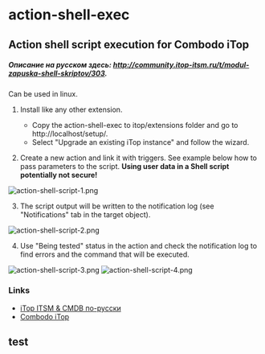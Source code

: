 # action-shell-exec

## Action shell script execution for Combodo iTop

##### Описание на русском здесь: http://community.itop-itsm.ru/t/modul-zapuska-shell-skriptov/303.

Can be used in linux.

1. Install like any other extension. 
   - Copy the action-shell-exec to itop/extensions folder and go to http://localhost/setup/. 
   - Select "Upgrade an existing iTop instance" and follow the wizard.
  
2. Create a new action and link it with triggers. See example below how to pass parameters to the script.
   **Using user data in a Shell script potentially not secure!**

  ![action-shell-script-1.png](images/action-shell-script-1.png)
  
3. The script output will be written to the notification log (see "Notifications" tab in the target object).

  ![action-shell-script-2.png](images/action-shell-script-2.png)

4. Use "Being tested" status in the action and check the notification log to find errors and the command that will be executed.

  ![action-shell-script-3.png](images/action-shell-script-3.png)
  ![action-shell-script-4.png](images/action-shell-script-4.png)

### Links
- [iTop ITSM & CMDB по-русски](http://community.itop-itsm.ru)
- [Combodo iTop](http://www.combodo.com/itop)

## test